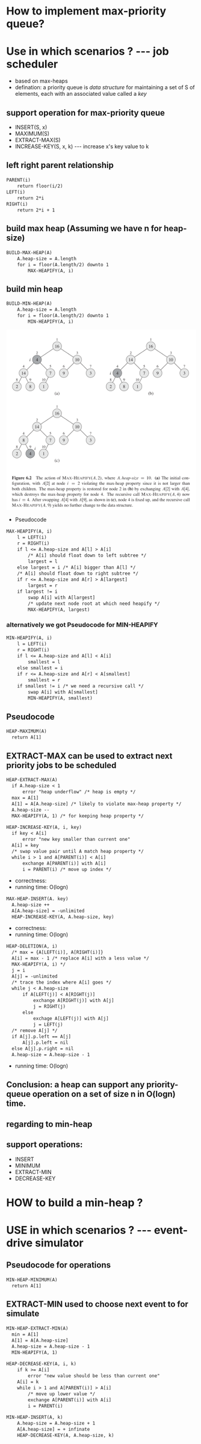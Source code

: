 # How to implement max-priority queue?
# Use in which scenarios ? --- job scheduler
+ based on max-heaps
+ defination: a priority queue is *data structure* for maintaining a set of
  S of elements, each with an associated value called a *key*
## support operation for max-priority queue
+ INSERT(S, x)
+ MAXIMUM(S)
+ EXTRACT-MAX(S)
+ INCREASE-KEY(S, x, k) --- increase x's key value to k

## left right parent relationship
```
PARENT(i)
    return floor(i/2)
LEFT(i)
    return 2*i
RIGHT(i)
    return 2*i + 1
```
## build max heap (Assuming we have n for heap-size)
```
BUILD-MAX-HEAP(A)
    A.heap-size = A.length
    for i = floor(A.length/2) downto 1
        MAX-HEAPIFY(A, i)
```
## build min heap
```
BUILD-MIN-HEAP(A)
    A.heap-size = A.length
    for i = floor(A.length/2) downto 1
        MIN-HEAPIFY(A, i)
```
![](max_heapify.png)
+ Pseudocode
```
MAX-HEAPIFY(A, i)
    l = LEFT(i)
    r = RIGHT(i)
    if l <= A.heap-size and A[l] > A[i]
        /* A[i] should float down to left subtree */
        largest = l
    else largest = i /* A[i] bigger than A[l] */
    /* A[i] should float down to right subtree */
    if r <= A.heap-size and A[r] > A[largest]
        largest = r
    if largest != i
        swap A[i] with A[largest]
        /* update next node root at which need heapify */
        MAX-HEAPIFY(A, largest)
```
### alternatively we got Pseudocode for MIN-HEAPIFY
```
MIN-HEAPIFY(A, i)
    l = LEFT(i)
    r = RIGHT(i)
    if l <= A.heap-size and A[l] < A[i]
        smallest = l
    else smallest = i
    if r <= A.heap-size and A[r] < A[smallest]
        smallest = r
    if smallest != i /* we need a recursive call */
        swap A[i] with A[smallest]
        MIN-HEAPIFY(A, smallest)
```
## Pseudocode
```
HEAP-MAXIMUM(A)
  return A[1]
```
## EXTRACT-MAX can be used to extract next priority jobs to be scheduled
```
HEAP-EXTRACT-MAX(A)
  if A.heap-size < 1
      error "heap underflow" /* heap is empty */
  max = A[1]
  A[1] = A[A.heap-size] /* likely to violate max-heap property */
  A.heap-size --
  MAX-HEAPIFY(A, 1) /* for keeping heap property */
```
```
HEAP-INCREASE-KEY(A, i, key)
  if key < A[i]
      error "new key smaller than current one"
  A[i] = key
  /* swap value pair until A match heap property */
  while i > 1 and A[PARENT(i)] < A[i]
      exchange A[PARENT(i)] with A[i]
      i = PARENT(i) /* move up index */
```
+ correctness:
+ running time: O(logn)

```
MAX-HEAP-INSERT(A. key)
  A.heap-size ++
  A[A.heap-size] = -unlimited
  HEAP-INCREASE-KEY(A, A.heap-size, key)
```
+ correctness:
+ running time: O(logn)

```
HEAP-DELETION(A, i)
  /* max = {A[LEFT(i)], A[RIGHT(i)]}
  A[i] = max - 1 /* replace A[i] with a less value */
  MAX-HEAPIFY(A, i) */
  j = i
  A[j] = -unlimited
  /* trace the index where A[i] goes */
  while j < A.heap-size
      if A[LEFT(j)] < A[RIGHT(j)]
          exchange A[RIGHT(j)] with A[j]
          j = RIGHT(j)
      else
          exchage A[LEFT(j)] with A[j]
          j = LEFT(j)
  /* remove A[j] */
  if A[j].p.left == A[j]
      A[j].p.left = nil
  else A[j].p.right = nil
  A.heap-size = A.heap-size - 1
```
+ running time: O(logn)
## Conclusion: a heap can support any priority-queue operation on a set of size n in O(logn) time.

## regarding to min-heap
## support operations:
+ INSERT
+ MINIMUM
+ EXTRACT-MIN
+ DECREASE-KEY

# HOW to build a min-heap ?
# USE in which scenarios ? --- event-drive simulator

## Pseudocode for operations

```
MIN-HEAP-MINIMUM(A)
  return A[1]
```
## EXTRACT-MIN used to choose next event to for simulate
```
MIN-HEAP-EXTRACT-MIN(A)
  min = A[1]
  A[1] = A[A.heap-size]
  A.heap-size = A.heap-size - 1
  MIN-HEAPIFY(A, 1)
```

```
HEAP-DECREASE-KEY(A, i, k)
    if k >= A[i]
        error "new value should be less than current one"
    A[i] = k
    while i > 1 and A[PARENT(i)] > A[i]
        /* move up lower value */
        exchange A[PARENT(i)] with A[i]
        i = PARENT(i)
```

```
MIN-HEAP-INSERT(A, k)
    A.heap-size = A.heap-size + 1
    A[A.heap-size] = + infinate
    HEAP-DECREASE-KEY(A, A.heap-size, k)
```
